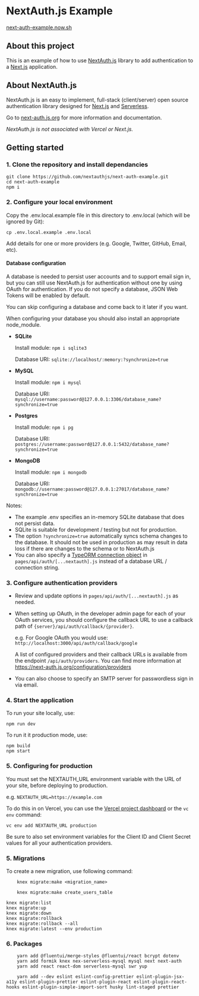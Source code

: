 # NextAuth.js Example

[next-auth-example.now.sh](https://next-auth-example.now.sh)

## About this project

This is an example of how to use [NextAuth.js](https://next-auth.js.org) library to add authentication to a [Next.js](https://nextjs.org) application.

## About NextAuth.js

NextAuth.js is an easy to implement, full-stack (client/server) open source authentication library designed for [Next.js](https://nextjs.org) and [Serverless](https://now.sh).

Go to [next-auth.js.org](https://next-auth.js.org) for more information and documentation.

_NextAuth.js is not associated with Vercel or Next.js._

## Getting started

### 1. Clone the repository and install dependancies

```
git clone https://github.com/nextauthjs/next-auth-example.git
cd next-auth-example
npm i
```

### 2. Configure your local environment

Copy the .env.local.example file in this directory to .env.local (which will be ignored by Git):

```
cp .env.local.example .env.local
```

Add details for one or more providers (e.g. Google, Twitter, GitHub, Email, etc).

#### Database configuration

A database is needed to persist user accounts and to support email sign in, but you can still use NextAuth.js for authentication without one by using OAuth for authentication. If you do not specify a database, JSON Web Tokens will be enabled by default.

You can skip configuring a database and come back to it later if you want.

When configuring your database you should also install an appropriate node_module.

-   **SQLite**

    Install module:
    `npm i sqlite3`

    Database URI:
    `sqlite://localhost/:memory:?synchronize=true`

-   **MySQL**

    Install module:
    `npm i mysql`

    Database URI:
    `mysql://username:password@127.0.0.1:3306/database_name?synchronize=true`

-   **Postgres**

    Install module:
    `npm i pg`

    Database URI:
    `postgres://username:password@127.0.0.1:5432/database_name?synchronize=true`

-   **MongoDB**

    Install module:
    `npm i mongodb`

    Database URI:
    `mongodb://username:password@127.0.0.1:27017/database_name?synchronize=true`

Notes:

-   The example .env specifies an in-memory SQLite database that does not persist data.
-   SQLite is suitable for development / testing but not for production.
-   The option `?synchronize=true` automatically syncs schema changes to the database. It should not be used in production as may result in data loss if there are changes to the schema or to NextAuth.js
-   You can also specify a [TypeORM connection object](https://typeorm.io/#/connection-options) in `pages/api/auth/[...nextauth].js` instead of a database URL / connection string.

### 3. Configure authentication providers

-   Review and update options in `pages/api/auth/[...nextauth].js` as needed.

-   When setting up OAuth, in the developer admin page for each of your OAuth services, you should configure the callback URL to use a callback path of `{server}/api/auth/callback/{provider}`.

    e.g. For Google OAuth you would use: `http://localhost:3000/api/auth/callback/google`

    A list of configured providers and their callback URLs is available from the endpoint `/api/auth/providers`. You can find more information at https://next-auth.js.org/configuration/providers

-   You can also choose to specify an SMTP server for passwordless sign in via email.

### 4. Start the application

To run your site locally, use:

```
npm run dev
```

To run it it production mode, use:

```
npm build
npm start
```

### 5. Configuring for production

You must set the NEXTAUTH_URL environment variable with the URL of your site, before deploying to production.

e.g. `NEXTAUTH_URL=https://example.com`

To do this in on Vercel, you can use the [Vercel project dashboard](https://vercel.com/dashboard) or the `vc env` command:

    vc env add NEXTAUTH_URL production

Be sure to also set environment variables for the Client ID and Client Secret values for all your authentication providers.

### 5. Migrations

To create a new migration, use following command:

```
    knex migrate:make <migration_name>

    knex migrate:make create_users_table
```

```
knex migrate:list
knex migrate:up
knex migrate:down
knex migrate:rollback
knex migrate:rollback --all
knex migrate:latest --env production
```

### 6. Packages

```
    yarn add @fluentui/merge-styles @fluentui/react bcrypt dotenv
    yarn add formik knex nex-serverless-mysql mysql next next-auth
    yarn add react react-dom serverless-mysql swr yup

    yarn add --dev eslint eslint-config-prettier eslint-plugin-jsx-a11y eslint-plugin-prettier eslint-plugin-react eslint-plugin-react-hooks eslint-plugin-simple-import-sort husky lint-staged prettier
```
